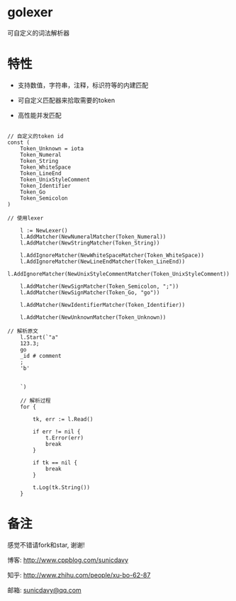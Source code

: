 # golexer

可自定义的词法解析器

# 特性

* 支持数值，字符串，注释，标识符等的内建匹配

* 可自定义匹配器来拾取需要的token

* 高性能并发匹配

```golang

// 自定义的token id
const (
	Token_Unknown = iota
	Token_Numeral
	Token_String
	Token_WhiteSpace
	Token_LineEnd
	Token_UnixStyleComment
	Token_Identifier
	Token_Go
	Token_Semicolon
)

// 使用lexer

	l := NewLexer()
	l.AddMatcher(NewNumeralMatcher(Token_Numeral))
	l.AddMatcher(NewStringMatcher(Token_String))

	l.AddIgnoreMatcher(NewWhiteSpaceMatcher(Token_WhiteSpace))
	l.AddIgnoreMatcher(NewLineEndMatcher(Token_LineEnd))
	l.AddIgnoreMatcher(NewUnixStyleCommentMatcher(Token_UnixStyleComment))

	l.AddMatcher(NewSignMatcher(Token_Semicolon, ";"))
	l.AddMatcher(NewSignMatcher(Token_Go, "go"))

	l.AddMatcher(NewIdentifierMatcher(Token_Identifier))

	l.AddMatcher(NewUnknownMatcher(Token_Unknown))

// 解析原文
	l.Start(`"a" 
	123.3;
	go
	_id # comment
	;
	'b'
	
	
	`)

	// 解析过程
	for {

		tk, err := l.Read()

		if err != nil {
			t.Error(err)
			break
		}

		if tk == nil {
			break
		}

		t.Log(tk.String())
	}
```


# 备注

感觉不错请fork和star, 谢谢!

博客: http://www.cppblog.com/sunicdavy

知乎: http://www.zhihu.com/people/xu-bo-62-87

邮箱: sunicdavy@qq.com
